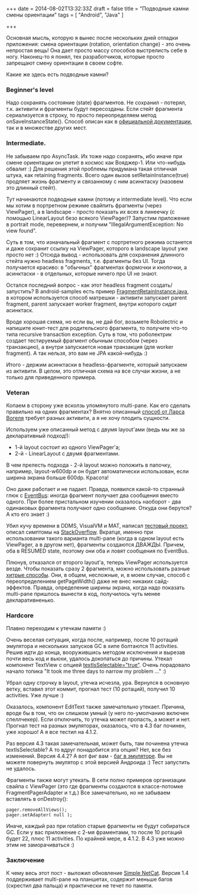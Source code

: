 +++
date = 2014-08-02T13:32:33Z
draft = false
title = "Подводные камни смены ориентации"
tags = [ "Android", "Java" ]

+++

Основная мысль, которую я вынес после нескольких дней отладки приложения: смена ориентации (rotation, orientation change) - это очень непростая вещь! Она дает просто массу способов выстрелисть себе в ногу. Наконец-то я понял, тех разработчиков, которые просто запрещают смену ориентации в своем софте.

Какие же здесь есть подводные камни?

### Beginner's level
 
 Надо сохранять состояние (state) фрагментов. Не сохранил - потерял, т.к. активити и фрагменты будут пересозданы. Если стейт фрагмента сериализуется в строку, то просто переопределяем метод onSaveInstanceState(). Способ описан как в [официальной документации](http://developer.android.com/guide/components/fragments.html#Lifecycle), так и в множестве других мест.

### Intermediate.

Не забываем про AsyncTask. Их тоже надо сохранять, ибо иначе при смене ориентации он улетит в космос как Вояджер-1. Или что-нибудь обвалит :) Для решения этой проблемы придумана такая отличная штука, как retaining fragments. Всего один вызов setRetainInstance(true) продляет жизнь фрагменту и связанному с ним асинктаску (назовем это длинный стейт).

Тут начинаются подводные камни (потому и intermediate level). Что если мы хотим в портретном режиме свайпить фрагменты (через ViewPager), а в landscape - просто показать их всех в линеечку (с помощью LinearLayout безо всякого ViewPager)? Запустим приложение в portrait mode, перевернем, и получим "IllegalArgumentException: No view found".

Суть в том, что изначальный фрагмент с портретного режима останется и даже сохранит ссылку на ViewPager, которого в landscape layout уже просто нет :) Отсюда вывод - использовать для сохранения длинного стейта нужно headless fragments, т.е. фрагменты без UI. Тогда получается красиво: в "обычных" фрагментах формочки и кнопочки, а асинктаски - в отдельных, которые ничего про UI не знают.

Остался последний вопрос - как этот headless fragment создать/запустить? В android-samples есть пример [FragmentRetainInstance.java](https://android.googlesource.com/platform/development/+/master/samples/ApiDemos/src/com/example/android/apis/app/FragmentRetainInstance.java), в котором используется способ матрешки - активити запускает parent fragment, parent запускает worker fragment, внутри которого сидит асинктаск.

Вроде хорошая схема, но если вы, не дай бог, возьмете Robolectric и напишите юнит-тест для родительского фрагмента, то получите что-то типа recursive transaction exception. Суть в том, что роболектрик создает тестируемый фрагмент обычным способом (через транзакцию), а внутри запускается новая транзакция (для worker fragment). А так нельзя, это вам не JPA какой-нибудь :)

Итого - держим асинктаски в headless-фрагменте, который запускаем из активити. В целом, это отличная схема на все случаи жизни, а не только для приведенного примера.

### Veteran
 
Копаем в сторону уже всколзь упомянутого multi-pane. Как его сделать правильно на одних фрагментах? Внятно описанный [способ от Ларса Вогеля](http://www.vogella.com/tutorials/AndroidFragments/article.html) требует разных активити, а я не хочу плодить сущности.

Используем уже описанный метод с двумя layout'ами (ведь мы же за декларативный подход!):

* 1-й layout состоит из одного ViewPager'а;
* 2-й - LinearLayout с двумя фрагментами.

В чем прелесть подхода - 2-й layout можно положить в папочку, например, layout-w600dp и он будет автоматически использован, если ширина экрана больше 600dp. Красота!

Оно даже работает и не падает. Правда, появился какой-то странный глюк с [EventBus](http://github.com/greenrobot/EventBus): иногда фрагмент получает два сообщения вместо одного. При более пристальном изучении оказалось наоборот - два одинаковых фрагмента получают одно сообщение. Откуда они берутся? А кто его знает :)

Убил кучу времени в DDMS, VisualVM и MAT, написал [тестовый проект](https://github.com/dddpaul/android-ViewPagerBug), описал симптомы на [StackOverflow](http://stackoverflow.com/questions/25033824/dublicate-fragment-allocation-when-using-viewpager-with-different-layouts). Вкратце, именно при использовании такого варианта multi-pane (когда в одном layout есть ViewPager, а в другом нет), фрагменты создаются ДВАЖДЫ. Причем, оба в RESUMED state, поэтому они оба и ловят сообщения по EventBus. 

Плюнув, отказался от второго layout'а, теперь ViewPager используется везде. Чтобы показать сразу 2 фрагмента, можно использовать разные [хитрые способы](http://commonsware.com/blog/2012/08/20/multiple-view-viewpager-options.html). Они, в общем, несложные, и, в моем случае, способ с переопределением getPageWidth() даже не внес никаких сайд-эффектов. Правда, определение ширины экрана, когда надо показать multi-pane пришлось вынести в код, получилось чуть менее декларативненько.

### Hardcore
 
Плавно переходим к утечкам памяти :)

Очень веселая ситуация, когда после, например, после 10 ротаций эмулятора и нескольких запусков GC в хипе болтаются 11 activities. Решив идти до конца, вооружившись методом исключения и вырезав почти весь код и вьюхи, удалось докопаться до причины. Утекал компонент TextView с опцией [textIsSelectable="true"](http://stackoverflow.com/questions/22990634/textview-with-id-and-textisselectable-true-causes-leaking-of-the-activity-obje). Очень порадовало начало топика "It took me three days to narrow my problem ..." :)
 
Убрал одну строчку в layout, утечка исчезла, ура. Вернулся в основную ветку, вставил этот коммит, прогнал тест (10 ротаций), получил 10 activities. Уже лучше :)

Оказалось, компонент EditText также замечательно утекает. Причина, вроде бы в том, что он слишком умный (у него по-умолчанию включен спеллчекер). Если отключить, то утечка может пропасть, а может и нет. Прогнал тест на разных эмуляторах, оказалось, что в 4.3 баг починен, уже хорошо! А я все тестил на 4.1.2.

Раз версия 4.3 такая замечательная, может быть, там починена утечка textIsSelectable? А то вдруг понадобится эта опция? Нет, все без изменений. Версия 4.4.2? А вот фиг вам - [баг в эмуляторе](https://code.google.com/p/android/issues/detail?id=61671). Вы не можете повернуть эмулятор с этой версией Андроида :) Тест запустить не удалось.

Фрагменты также могут утекать. В сети полно примеров организации свайпа с ViewPager (это где фрагменты создаются в классе-потомке FragmentPagerAdapter и т.д.) Все замечательно, но не забываем вставлять в onDestroy():

```
pager.removeAllViews();
pager.setAdapter( null );
```

Иначе, каждый раз при rotation старые фрагменты не будут собираться GC. Если у вас приложение с 2-мя фраментами, то после 10 ротаций будет 22, плюс 11 activities. По крайней мере, в 4.1.2. В 4.3 уже можно этим не заморачиваться :)

### Заключение

К чему весь этот пост - выложил обновление [Simple NetCat](https://play.google.com/store/apps/details?id=com.github.dddpaul.netcat). Версия 1.4 поддерживает multi-pane на планшетах, содержит меньше багов (скрестил два пальца) и практически не течет по памяти. 